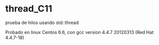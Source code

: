 # thread_C11
prueba de hilos usando std::thread

Probado en linux Centos 6.6, con gcc version 4.4.7 20120313 (Red Hat 4.4.7-18)
